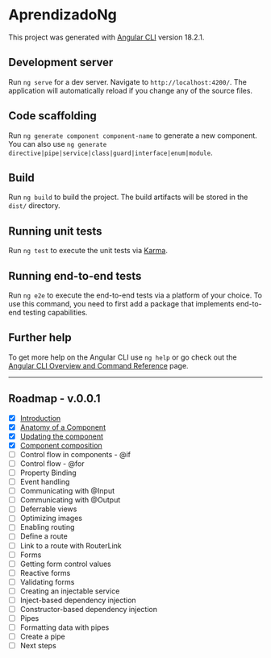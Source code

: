 # AprendizadoNg

This project was generated with [Angular CLI](https://github.com/angular/angular-cli) version 18.2.1.

## Development server

Run `ng serve` for a dev server. Navigate to `http://localhost:4200/`. The application will automatically reload if you change any of the source files.

## Code scaffolding

Run `ng generate component component-name` to generate a new component. You can also use `ng generate directive|pipe|service|class|guard|interface|enum|module`.

## Build

Run `ng build` to build the project. The build artifacts will be stored in the `dist/` directory.

## Running unit tests

Run `ng test` to execute the unit tests via [Karma](https://karma-runner.github.io).

## Running end-to-end tests

Run `ng e2e` to execute the end-to-end tests via a platform of your choice. To use this command, you need to first add a package that implements end-to-end testing capabilities.

## Further help

To get more help on the Angular CLI use `ng help` or go check out the [Angular CLI Overview and Command Reference](https://angular.dev/tools/cli) page.

---

## Roadmap - v.0.0.1

- [x] [Introduction](https://github.com/nitaigf/aprendizado-ng/tree/dd517a3b8d97b311e0a21cdfe59a98187d9fc4e5)
- [x] [Anatomy of a Component](https://github.com/nitaigf/aprendizado-ng/tree/17c5353e8cdf7ffd19bfd7821186ccd9aeed6115)
- [x] [Updating the component](https://github.com/nitaigf/aprendizado-ng/tree/38385e9c54723fa458eec3c6afb47c489f6dcba0)
- [x] [Component composition]()
- [ ] Control flow in components - @if
- [ ] Control flow - @for
- [ ] Property Binding
- [ ] Event handling
- [ ] Communicating with @Input
- [ ] Communicating with @Output
- [ ] Deferrable views
- [ ] Optimizing images
- [ ] Enabling routing
- [ ] Define a route
- [ ] Link to a route with RouterLink
- [ ] Forms
- [ ] Getting form control values
- [ ] Reactive forms
- [ ] Validating forms
- [ ] Creating an injectable service
- [ ] Inject-based dependency injection
- [ ] Constructor-based dependency injection
- [ ] Pipes
- [ ] Formatting data with pipes
- [ ] Create a pipe
- [ ] Next steps
